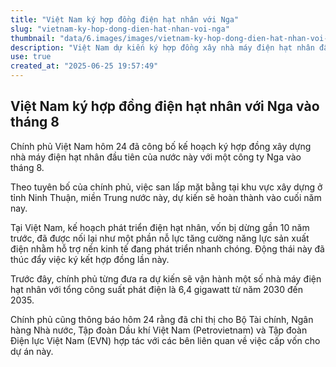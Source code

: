 ```yaml
---
title: "Việt Nam ký hợp đồng điện hạt nhân với Nga"
slug: "vietnam-ky-hop-dong-dien-hat-nhan-voi-nga"
thumbnail: "data/6.images/images/vietnam-ky-hop-dong-dien-hat-nhan-voi-nga.webp"
description: "Việt Nam dự kiến ký hợp đồng xây nhà máy điện hạt nhân đầu tiên với Nga vào tháng 8."
use: true
created_at: "2025-06-25 19:57:49"
---
```


## Việt Nam ký hợp đồng điện hạt nhân với Nga vào tháng 8

Chính phủ Việt Nam hôm 24 đã công bố kế hoạch ký hợp đồng xây dựng nhà máy điện hạt nhân đầu tiên của nước này với một công ty Nga vào tháng 8.

Theo tuyên bố của chính phủ, việc san lấp mặt bằng tại khu vực xây dựng ở tỉnh Ninh Thuận, miền Trung nước này, dự kiến sẽ hoàn thành vào cuối năm nay.

Tại Việt Nam, kế hoạch phát triển điện hạt nhân, vốn bị dừng gần 10 năm trước, đã được nối lại như một phần nỗ lực tăng cường năng lực sản xuất điện nhằm hỗ trợ nền kinh tế đang phát triển nhanh chóng. Động thái này đã thúc đẩy việc ký kết hợp đồng lần này.

Trước đây, chính phủ từng đưa ra dự kiến sẽ vận hành một số nhà máy điện hạt nhân với tổng công suất phát điện là 6,4 gigawatt từ năm 2030 đến 2035.

Chính phủ cũng thông báo hôm 24 rằng đã chỉ thị cho Bộ Tài chính, Ngân hàng Nhà nước, Tập đoàn Dầu khí Việt Nam (Petrovietnam) và Tập đoàn Điện lực Việt Nam (EVN) hợp tác với các bên liên quan về việc cấp vốn cho dự án này.